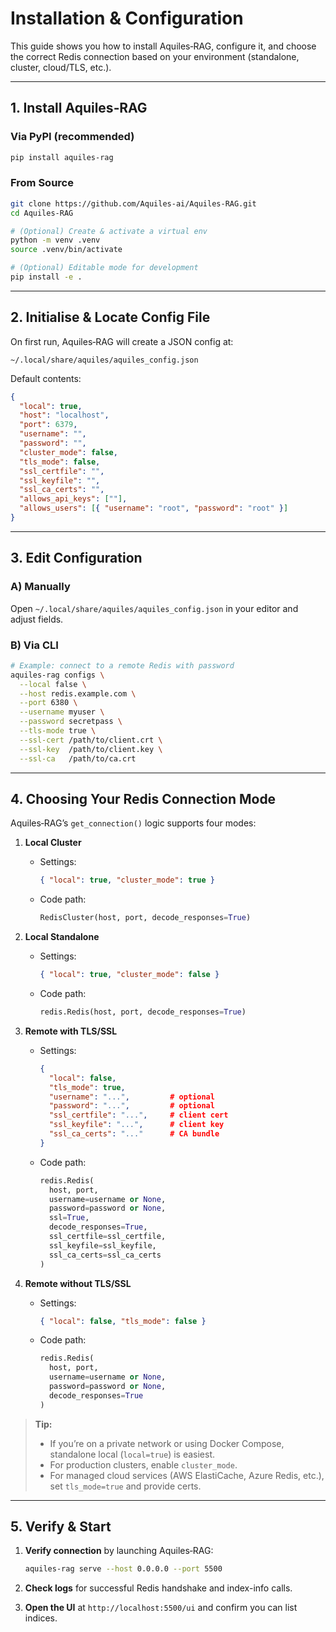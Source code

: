 # Installation & Configuration

This guide shows you how to install Aquiles‑RAG, configure it, and choose the correct Redis connection based on your environment (standalone, cluster, cloud/TLS, etc.).

---

## 1. Install Aquiles‑RAG

### Via PyPI (recommended)
```bash
pip install aquiles-rag
````

### From Source

```bash
git clone https://github.com/Aquiles-ai/Aquiles-RAG.git
cd Aquiles-RAG

# (Optional) Create & activate a virtual env
python -m venv .venv
source .venv/bin/activate

# (Optional) Editable mode for development
pip install -e .
```

---

## 2. Initialise & Locate Config File

On first run, Aquiles‑RAG will create a JSON config at:

```
~/.local/share/aquiles/aquiles_config.json
```

Default contents:

```json
{
  "local": true,
  "host": "localhost",
  "port": 6379,
  "username": "",
  "password": "",
  "cluster_mode": false,
  "tls_mode": false,
  "ssl_certfile": "",
  "ssl_keyfile": "",
  "ssl_ca_certs": "",
  "allows_api_keys": [""],
  "allows_users": [{ "username": "root", "password": "root" }]
}
```

---

## 3. Edit Configuration

### A) Manually

Open `~/.local/share/aquiles/aquiles_config.json` in your editor and adjust fields.

### B) Via CLI

```bash
# Example: connect to a remote Redis with password
aquiles-rag configs \
  --local false \
  --host redis.example.com \
  --port 6380 \
  --username myuser \
  --password secretpass \
  --tls-mode true \
  --ssl-cert /path/to/client.crt \
  --ssl-key  /path/to/client.key \
  --ssl-ca   /path/to/ca.crt
```

---

## 4. Choosing Your Redis Connection Mode

Aquiles‑RAG’s `get_connection()` logic supports four modes:

1. **Local Cluster**

   * Settings:

     ```json
     { "local": true, "cluster_mode": true }
     ```
   * Code path:

     ```python
     RedisCluster(host, port, decode_responses=True)
     ```

2. **Local Standalone**

   * Settings:

     ```json
     { "local": true, "cluster_mode": false }
     ```
   * Code path:

     ```python
     redis.Redis(host, port, decode_responses=True)
     ```

3. **Remote with TLS/SSL**

   * Settings:

     ```json
     {
       "local": false,
       "tls_mode": true,
       "username": "...",         # optional
       "password": "...",         # optional
       "ssl_certfile": "...",     # client cert
       "ssl_keyfile": "...",      # client key
       "ssl_ca_certs": "..."      # CA bundle
     }
     ```
   * Code path:

     ```python
     redis.Redis(
       host, port,
       username=username or None,
       password=password or None,
       ssl=True,
       decode_responses=True,
       ssl_certfile=ssl_certfile,
       ssl_keyfile=ssl_keyfile,
       ssl_ca_certs=ssl_ca_certs
     )
     ```

4. **Remote without TLS/SSL**

   * Settings:

     ```json
     { "local": false, "tls_mode": false }
     ```
   * Code path:

     ```python
     redis.Redis(
       host, port,
       username=username or None,
       password=password or None,
       decode_responses=True
     )
     ```

> **Tip:**
>
> * If you’re on a private network or using Docker Compose, standalone local (`local=true`) is easiest.
> * For production clusters, enable `cluster_mode`.
> * For managed cloud services (AWS ElastiCache, Azure Redis, etc.), set `tls_mode=true` and provide certs.

---

## 5. Verify & Start

1. **Verify connection** by launching Aquiles‑RAG:

   ```bash
   aquiles-rag serve --host 0.0.0.0 --port 5500
   ```
2. **Check logs** for successful Redis handshake and index-info calls.
3. **Open the UI** at `http://localhost:5500/ui` and confirm you can list indices.
